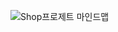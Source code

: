 ![Shop프로제트 마인드맵](https://github.com/JoInHwan/shop/assets/106017253/a5ad5653-1c67-450a-a9dc-07bdf8d061a2)
